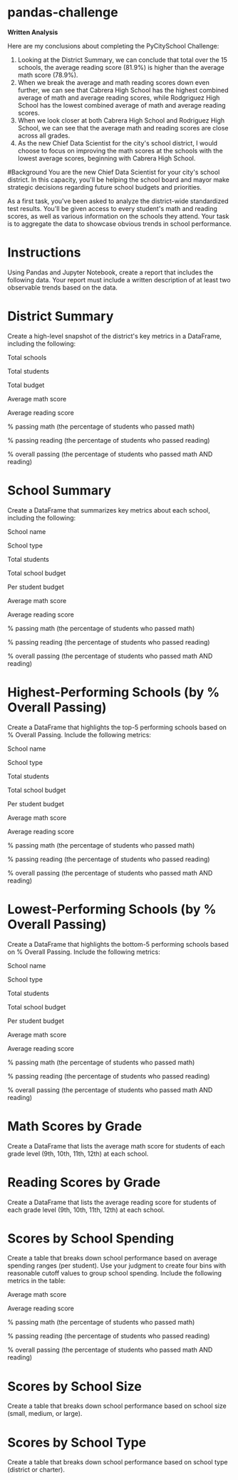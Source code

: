 # pandas-challenge

**Written Analysis**

Here are my conclusions about completing the PyCitySchool Challenge:  

1. Looking at the District Summary, we can conclude that total over the 15 schools, the average reading score (81.9%) is higher than the average math score (78.9%). 
2. When we break the average and math reading scores down even further, we can see that Cabrera High School has the highest combined average of math and average reading scores, while Rodgriguez High School has the lowest combined average of math and average reading scores. 
3. When we look closer at both Cabrera High School and Rodriguez High School, we can see that the average math and reading scores are close across all grades.
4. As the new Chief Data Scientist for the city's school district, I would choose to focus on improving the math scores at the schools with the lowest average scores, beginning with Cabrera High School. 


#Background
You are the new Chief Data Scientist for your city's school district. In this capacity, you'll be helping the school board and mayor make strategic decisions regarding future school budgets and priorities.

As a first task, you've been asked to analyze the district-wide standardized test results. You'll be given access to every student's math and reading scores, as well as various information on the schools they attend. Your task is to aggregate the data to showcase obvious trends in school performance.

# Instructions
Using Pandas and Jupyter Notebook, create a report that includes the following data. Your report must include a written description of at least two observable trends based on the data.

# District Summary
Create a high-level snapshot of the district's key metrics in a DataFrame, including the following:

Total schools

Total students

Total budget

Average math score

Average reading score

% passing math (the percentage of students who passed math)

% passing reading (the percentage of students who passed reading)

% overall passing (the percentage of students who passed math AND reading)

# School Summary
Create a DataFrame that summarizes key metrics about each school, including the following:

School name

School type

Total students

Total school budget

Per student budget

Average math score

Average reading score

% passing math (the percentage of students who passed math)

% passing reading (the percentage of students who passed reading)

% overall passing (the percentage of students who passed math AND reading)

# Highest-Performing Schools (by % Overall Passing)
Create a DataFrame that highlights the top-5 performing schools based on % Overall Passing. Include the following metrics:

School name

School type

Total students

Total school budget

Per student budget

Average math score

Average reading score

% passing math (the percentage of students who passed math)

% passing reading (the percentage of students who passed reading)

% overall passing (the percentage of students who passed math AND reading)

# Lowest-Performing Schools (by % Overall Passing)
Create a DataFrame that highlights the bottom-5 performing schools based on % Overall Passing. Include the following metrics:

School name

School type

Total students

Total school budget

Per student budget

Average math score

Average reading score

% passing math (the percentage of students who passed math)

% passing reading (the percentage of students who passed reading)

% overall passing (the percentage of students who passed math AND reading)

# Math Scores by Grade
Create a DataFrame that lists the average math score for students of each grade level (9th, 10th, 11th, 12th) at each school.

# Reading Scores by Grade
Create a DataFrame that lists the average reading score for students of each grade level (9th, 10th, 11th, 12th) at each school.

# Scores by School Spending
Create a table that breaks down school performance based on average spending ranges (per student). Use your judgment to create four bins with reasonable cutoff values to group school spending. Include the following metrics in the table:

Average math score

Average reading score

% passing math (the percentage of students who passed math)

% passing reading (the percentage of students who passed reading)

% overall passing (the percentage of students who passed math AND reading)

# Scores by School Size
Create a table that breaks down school performance based on school size (small, medium, or large).

# Scores by School Type
Create a table that breaks down school performance based on school type (district or charter).
